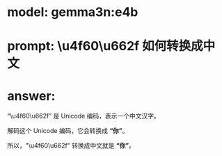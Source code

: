 # model: gemma3n:e4b
# prompt: \u4f60\u662f 如何转换成中文
# answer: 
 “\u4f60\u662f” 是 Unicode 编码，表示一个中文汉字。

解码这个 Unicode 编码，它会转换成 **“你”**。

所以，"\u4f60\u662f" 转换成中文就是 **“你”**。

